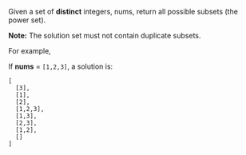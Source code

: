 Given a set of **distinct** integers, nums, return all possible subsets (the power set).

**Note:** The solution set must not contain duplicate subsets.

For example,

If **nums** = `[1,2,3]`, a solution is:

```
[
  [3],
  [1],
  [2],
  [1,2,3],
  [1,3],
  [2,3],
  [1,2],
  []
]
```
